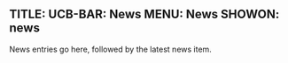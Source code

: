 TITLE: UCB-BAR: News
MENU: News
SHOWON: news
-----
News entries go here, followed by the latest news item.
